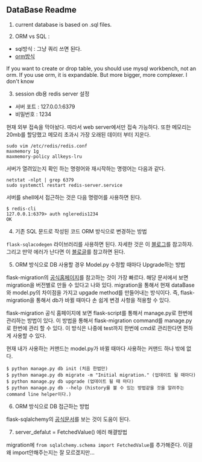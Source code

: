 ## DataBase Readme

1. current database is based on .sql files.

2. ORM vs SQL :

- sql방식 : 그냥 쿼리 쓰면 된다.
- [orm방식](https://flask-sqlalchemy.palletsprojects.com/en/2.x/queries/#inserting-records)

If you want to create or drop table, you should use mysql workbench, not an orm. If you use orm, it is expandable. But more bigger, more complexer. I don't know

3. session db용 redis server 설정

- 서버 포트 : 127.0.0.1:6379
- 비밀번호 : 1234

현재 외부 접속을 막아놨다. 따라서 web server에서만 접속 가능하다.
또한 메모리는 20mb를 할당했고 메모리 초과시 가장 오래된 데이터 부터 지운다.

```
sudo vim /etc/redis/redis.conf
maxmemory 1g
maxmemory-policy allkeys-lru
```

서버가 열려있는지 확인 하는 명령어와 재시작하는 명령어는 다음과 같다.

```
netstat -nlpt | grep 6379
sudo systemctl restart redis-server.service
```

서버를 shell에서 접근하는 것은 다음 명령어를 사용하면 된다.

```
$ redis-cli
127.0.0.1:6379> auth ngleredis1234
OK
```

4. 기존 SQL 문드로 작성된 코드 ORM 방식으로 변경하는 방법

`flask-sqlacodegen` 라이브러리를 사용하면 된다. 자세한 것은 이 [블로그](https://beomi.github.io/2017/10/20/DB-To-SQLAlchemy-Model/)를 참고하자. 그리고 만약 에러가 난다면 이 [블로글](https://yenoss.github.io/2017/09/11/pythonMysql_conf.html)를 참고하면 된다.

5. ORM 방식으로 DB 사용할 경우 Model.py 수정할 때마다 Upgrade하는 방법

flask-migration의 [공식홈페이지](https://flask-migrate.readthedocs.io/en/latest/)를 참고하는 것이 가장 빠르다. 해당 문서에서 보면 migration을 버전별로 만들 수 있다고 나와 있다. migration을 통해서 현재 dataBase와 model.py의 차이점을 가지고 upgade method를 만들어내는 방식이다. 즉, flask-migration을 통해서 db가 바뀔 때마다 손 쉽게 변경 사항을 적용할 수 있다.

flask-migration 공식 홈페이지에 보면 flask-script를 통해서 manage.py로 한번에 관리하는 방법이 있다. 이 방법을 통해서 flask-migration command를 manage.py 로 한번에 관리 할 수 있다. 이 방식은 나중에 test까지 한번에 cmd로 관리한다면 편하게 사용할 수 있다.

현재 내가 사용하는 커맨드는 model.py가 바뀔 때마다 사용하는 커맨드 하나 밖에 없다.

```
$ python manage.py db init (처음 한법만)
$ python manage.py db migrate -m "Initial migration." (업데이트 될 때마다)
$ python manage.py db upgrade (업데이트 될 때 마다)
$ python manage.py db --help (history를 볼 수 있는 방법같을 것을 알려주는 command line helper이다.)
```

6. ORM 방식으로 DB 접근하는 방법

flask-sqlalchemy의 [공식문서](https://flask-sqlalchemy.palletsprojects.com/en/2.x/)를 보는 것이 도움이 된다.

7. server_defalut = FetchedValue() 에러 해결방법

migration에 `from sqlalchemy.schema import FetchedValue`를 추가해준다. 이걸 왜 import안해주는지는 잘 모르겠지만...
